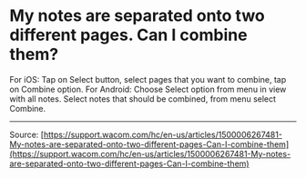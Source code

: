 # My notes are separated onto two different pages. Can I combine them?

For iOS: Tap on Select button, select pages that you want to combine, tap on Combine option.
 For Android: Choose Select option from menu in view with all notes. Select notes that should be combined, from menu select Combine.

---
Source: [https://support.wacom.com/hc/en-us/articles/1500006267481-My-notes-are-separated-onto-two-different-pages-Can-I-combine-them](https://support.wacom.com/hc/en-us/articles/1500006267481-My-notes-are-separated-onto-two-different-pages-Can-I-combine-them)
